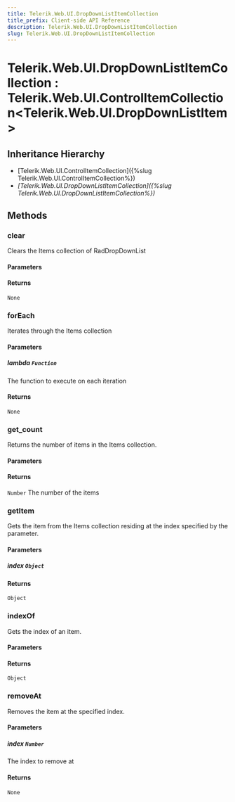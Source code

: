 ```yaml
---
title: Telerik.Web.UI.DropDownListItemCollection
title_prefix: Client-side API Reference
description: Telerik.Web.UI.DropDownListItemCollection
slug: Telerik.Web.UI.DropDownListItemCollection
---
```


# Telerik.Web.UI.DropDownListItemCollection : Telerik.Web.UI.ControlItemCollection<Telerik.Web.UI.DropDownListItem>

## Inheritance Hierarchy

* [Telerik.Web.UI.ControlItemCollection]({%slug Telerik.Web.UI.ControlItemCollection%})
* *[Telerik.Web.UI.DropDownListItemCollection]({%slug Telerik.Web.UI.DropDownListItemCollection%})*


## Methods

### clear

Clears the Items collection of RadDropDownList

#### Parameters

#### Returns

`None` 

### forEach

Iterates through the Items collection

#### Parameters

##### lambda `Function`

The function to execute on each iteration

#### Returns

`None` 

### get_count

Returns the number of items in the Items collection.

#### Parameters

#### Returns

`Number` The number of the items

### getItem

Gets the item from the Items collection residing at the index specified by the parameter.

#### Parameters

##### index `Object`

#### Returns

`Object` 

### indexOf

Gets the index of an item.

#### Parameters

#### Returns

`Object` 

### removeAt

Removes the item at the specified index.

#### Parameters

##### index `Number`

 The index to remove at

#### Returns

`None` 


